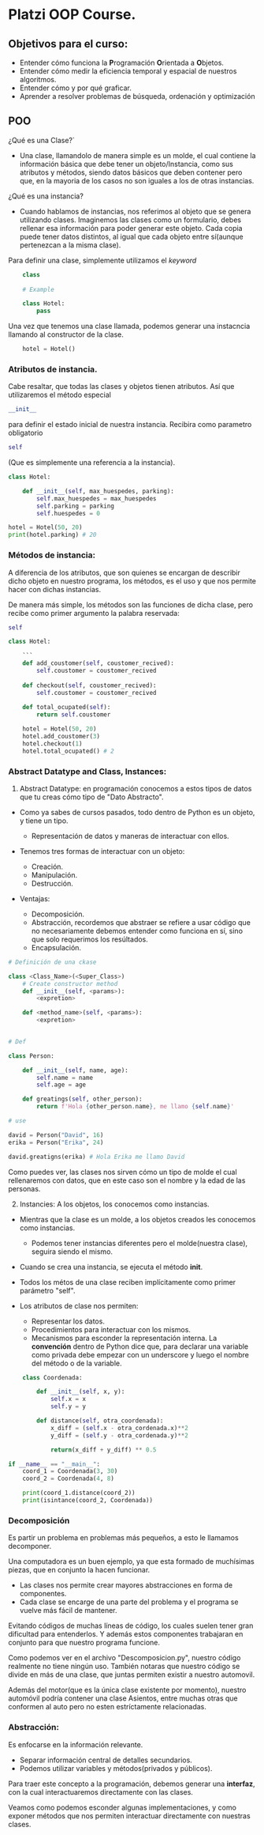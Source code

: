 # Platzi OOP Course.

Objetivos para el curso: 
- 
- Entender cómo funciona la **P**rogramación **O**rientada a **O**bjetos.
- Entender cómo medir la eficiencia temporal y espacial de nuestros algoritmos.
- Entender cómo y por qué graficar.
- Aprender a resolver problemas de búsqueda, ordenación y optimización

## POO

¿Qué es una Clase?`

- Una clase, llamandolo de manera simple es un molde, el cual contiene la información básica que debe tener un objeto/Instancia, como sus atributos y métodos, siendo datos básicos que deben contener pero que, en la mayoria de los casos no son iguales a los de otras instancias.

¿Qué es una instancia?

- Cuando hablamos de instancias, nos referimos al objeto que se genera utilizando clases. Imaginemos las clases como un formulario, debes rellenar esa información para poder generar este objeto. Cada copia puede tener datos distintos, al igual que cada objeto entre sí(aunque pertenezcan a la misma clase).

Para definir una clase, simplemente utilizamos el *keyword*

```py
    class
    
    # Example

    class Hotel:
        pass
```

Una vez que tenemos una clase llamada, podemos generar una instacncia llamando al constructor de la clase.

```py
    hotel = Hotel()
```

### Atributos de instancia.

Cabe resaltar, que todas las clases y objetos tienen atributos. Así que utilizaremos el método especial
```py
__init__
```
para definir el estado inicial de nuestra instancia. Recibira como parametro obligatorio
```py
self
```
(Que es simplemente una referencia a la instancia).
```python
class Hotel:

    def __init__(self, max_huespedes, parking):
        self.max_huespedes = max_huespedes
        self.parking = parking
        self.huespedes = 0

hotel = Hotel(50, 20)
print(hotel.parking) # 20
```

### Métodos de instancia:

A diferencia de los atributos, que son quienes se encargan de describir dicho objeto en nuestro programa, los métodos, es el uso y que nos permite hacer con dichas instancias.

De manera más simple, los métodos son las funciones de dicha clase, pero recibe como primer argumento la palabra reservada: 

```py
self
```

```py
class Hotel:

    ```
    def add_coustomer(self, coustomer_recived):
        self.coustomer = coustomer_recived
    
    def checkout(self, coustomer_recived):
        self.coustomer = coustomer_recived
    
    def total_ocupated(self):
        return self.coustomer

    hotel = Hotel(50, 20)
    hotel.add_coustomer(3)
    hotel.checkout(1)
    hotel.total_ocupated() # 2
```   

### Abstract Datatype and Class, Instances:

1. Abstract Datatype: en programación conocemos a estos tipos de datos que tu creas cómo tipo de "Dato Abstracto".

- Como ya sabes de cursos pasados, todo dentro de Python es un objeto, y tiene un tipo.
    - Representación de datos y maneras de interactuar con ellos.

- Tenemos tres formas de interactuar con un objeto:
    - Creación.
    - Manipulación.
    - Destrucción.

- Ventajas:
    - Decomposición.
    - Abstracción, recordemos que abstraer se refiere a usar código que no necesariamente debemos entender como funciona en sí, sino que solo requerimos los resúltados.
    - Encapsulación.

```py
# Definición de una ckase

class <Class_Name>(<Super_Class>)
    # Create constructor method
    def __init__(self, <params>):
        <expretion>

    def <method_name>(self, <params>):
        <expretion>
        
```

```py
# Def

class Person:

    def __init__(self, name, age):
        self.name = name
        self.age = age

    def greatings(self, other_person):
        return f'Hola {other_person.name}, me llamo {self.name}'

# use

david = Person("David", 16)
erika = Person("Erika", 24)

david.greatigns(erika) # Hola Erika me llamo David
```

Como puedes ver, las clases nos sirven cómo un tipo de molde el cual rellenaremos con datos, que en este caso son el nombre y la edad de las personas.

2. Instancies: A los objetos, los conocemos como instancias.

- Mientras que la clase es un molde, a los objetos creados les conocemos como instancias.
    - Podemos tener instancias diferentes pero el molde(nuestra clase), seguira siendo el mismo.

- Cuando se crea una instancia, se ejecuta el método __init__.

- Todos los métos de una clase reciben implícitamente como primer parámetro "self".

- Los atributos de clase nos permiten:
    - Representar los datos.
    - Procedimientos para interactuar con los mismos.
    - Mecanismos para esconder la representación interna. La **convención** dentro de Python dice que, para declarar una variable como privada debe empezar con un underscore y luego el nombre del método o de la variable.

```py
    class Coordenada:

        def __init__(self, x, y):
            self.x = x
            self.y = y

        def distance(self, otra_coordenada):
            x_diff = (self.x - otra_cordenada.x)**2
            y_diff = (self.y - otra_cordenada.y)**2

            return(x_diff + y_diff) ** 0.5

if __name__ == "__main__":
    coord_1 = Coordenada(3, 30)
    coord_2 = Coordenada(4, 8)

    print(coord_1.distance(coord_2))
    print(isintance(coord_2, Coordenada))
```

### Decomposición

Es partir un problema en problemas más pequeños, a esto le llamamos decomponer.

Una computadora es  un buen ejemplo, ya que esta formado de muchísimas piezas, que en conjunto la hacen funcionar.

- Las clases nos permite crear mayores abstracciones en forma de componentes.
- Cada clase se encarge de una parte del problema y el programa se vuelve más fácil de mantener.

Evitando códigos de muchas líneas de código, los cuales suelen tener gran dificultad para entenderlos. Y además estos componentes trabajaran en conjunto para que nuestro programa funcione.

Como podemos ver en el archivo "Descomposicion.py", nuestro código realmente no tiene ningún uso. También notaras que nuestro código se divide en más de una clase, que juntas permiten existir a nuestro automovil.

Además del motor(que es la única clase existente por momento), nuestro automóvil podría contener una clase Asientos, entre muchas otras que conformen al auto pero no esten estríctamente relacionadas.

### Abstracción: 

Es enfocarse en la información relevante.

- Separar información central de detalles secundarios.
- Podemos utilizar variables y métodos(privados y públicos).

Para traer este concepto a la programación, debemos generar una **interfaz**, con la cual interactuaremos directamente con las clases.

Veamos como podemos esconder algunas implementaciones, y como exponer métodos que nos permiten interactuar directamente con nuestras clases.